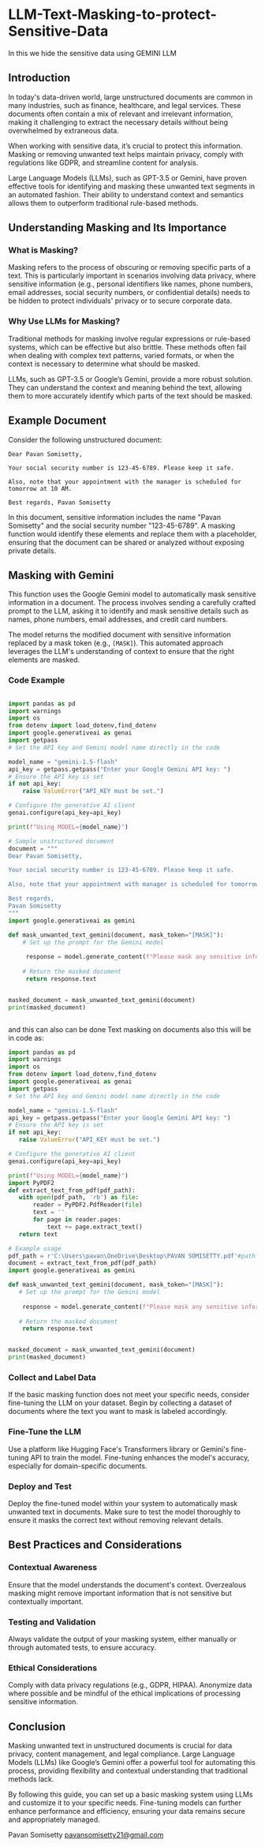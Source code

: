 # LLM-Text-Masking-to-protect-Sensitive-Data
In this we hide the sensitive data using GEMINI LLM

## Introduction
In today's data-driven world, large unstructured documents are common in many industries, such as finance, healthcare, and legal services. These documents often contain a mix of relevant and irrelevant information, making it challenging to extract the necessary details without being overwhelmed by extraneous data.

When working with sensitive data, it’s crucial to protect this information. Masking or removing unwanted text helps maintain privacy, comply with regulations like GDPR, and streamline content for analysis.

Large Language Models (LLMs), such as GPT-3.5 or Gemini, have proven effective tools for identifying and masking these unwanted text segments in an automated fashion. Their ability to understand context and semantics allows them to outperform traditional rule-based methods.

## Understanding Masking and Its Importance

### What is Masking?
Masking refers to the process of obscuring or removing specific parts of a text. This is particularly important in scenarios involving data privacy, where sensitive information (e.g., personal identifiers like names, phone numbers, email addresses, social security numbers, or confidential details) needs to be hidden to protect individuals' privacy or to secure corporate data.

### Why Use LLMs for Masking?
Traditional methods for masking involve regular expressions or rule-based systems, which can be effective but also brittle. These methods often fail when dealing with complex text patterns, varied formats, or when the context is necessary to determine what should be masked.

LLMs, such as GPT-3.5 or Google’s Gemini, provide a more robust solution. They can understand the context and meaning behind the text, allowing them to more accurately identify which parts of the text should be masked.

## Example Document
Consider the following unstructured document:
```
Dear Pavan Somisetty,

Your social security number is 123-45-6789. Please keep it safe.

Also, note that your appointment with the manager is scheduled for tomorrow at 10 AM.

Best regards, Pavan Somisetty
```


In this document, sensitive information includes the name "Pavan Somisetty" and the social security number "123-45-6789". A masking function would identify these elements and replace them with a placeholder, ensuring that the document can be shared or analyzed without exposing private details.

## Masking with Gemini
This function uses the Google Gemini model to automatically mask sensitive information in a document. The process involves sending a carefully crafted prompt to the LLM, asking it to identify and mask sensitive details such as names, phone numbers, email addresses, and credit card numbers.

The model returns the modified document with sensitive information replaced by a mask token (e.g., `[MASK]`). This automated approach leverages the LLM's understanding of context to ensure that the right elements are masked.

### Code Example
```python

import pandas as pd
import warnings
import os
from dotenv import load_dotenv,find_dotenv
import google.generativeai as genai
import getpass
# Set the API key and Gemini model name directly in the code

model_name = "gemini-1.5-flash"
api_key = getpass.getpass("Enter your Google Gemini API key: ")
# Ensure the API key is set
if not api_key:
    raise ValueError("API_KEY must be set.")

# Configure the generative AI client
genai.configure(api_key=api_key)

print(f"Using MODEL={model_name}")

# Sample unstructured document
document = """
Dear Pavan Somisetty,

Your social security number is 123-45-6789. Please keep it safe.

Also, note that your appointment with manager is scheduled for tomorrow at 10 AM.

Best regards,
Pavan Somisetty
"""
import google.generativeai as gemini

def mask_unwanted_text_gemini(document, mask_token="[MASK]"):
    # Set up the prompt for the Gemini model
   
     response = model.generate_content(f"Please mask any sensitive information like name, phone numbers, email addresses, or credit card numbers in the following text, replacing them with '{mask_token}':\n\n{document}")
  
    # Return the masked document
     return response.text


masked_document = mask_unwanted_text_gemini(document)
print(masked_document)



```
 and this can also can be done Text masking on documents also this will be in code as:

 ```python
import pandas as pd
import warnings
import os
from dotenv import load_dotenv,find_dotenv
import google.generativeai as genai
import getpass
# Set the API key and Gemini model name directly in the code

model_name = "gemini-1.5-flash"
api_key = getpass.getpass("Enter your Google Gemini API key: ")
# Ensure the API key is set
if not api_key:
    raise ValueError("API_KEY must be set.")

# Configure the generative AI client
genai.configure(api_key=api_key)

print(f"Using MODEL={model_name}")
import PyPDF2
def extract_text_from_pdf(pdf_path):
    with open(pdf_path, 'rb') as file:
        reader = PyPDF2.PdfReader(file)
        text = ''
        for page in reader.pages:
            text += page.extract_text()
    return text

# Example usage
pdf_path = r'C:\Users\pavan\OneDrive\Desktop\PAVAN SOMISETTY.pdf'#path to your document
document = extract_text_from_pdf(pdf_path)
import google.generativeai as gemini

def mask_unwanted_text_gemini(document, mask_token="[MASK]"):
    # Set up the prompt for the Gemini model
   
     response = model.generate_content(f"Please mask any sensitive information like name, phone numbers, email addresses, or credit card numbers in the following text, replacing them with '{mask_token}':\n\n{document}")
  
    # Return the masked document
     return response.text


masked_document = mask_unwanted_text_gemini(document)
print(masked_document)
```


### Collect and Label Data
If the basic masking function does not meet your specific needs, consider fine-tuning the LLM on your dataset. Begin by collecting a dataset of documents where the text you want to mask is labeled accordingly.

### Fine-Tune the LLM
Use a platform like Hugging Face's Transformers library or Gemini's fine-tuning API to train the model. Fine-tuning enhances the model's accuracy, especially for domain-specific documents.

### Deploy and Test
Deploy the fine-tuned model within your system to automatically mask unwanted text in documents. Make sure to test the model thoroughly to ensure it masks the correct text without removing relevant details.

## Best Practices and Considerations

### Contextual Awareness
Ensure that the model understands the document's context. Overzealous masking might remove important information that is not sensitive but contextually important.

### Testing and Validation
Always validate the output of your masking system, either manually or through automated tests, to ensure accuracy.

### Ethical Considerations
Comply with data privacy regulations (e.g., GDPR, HIPAA). Anonymize data where possible and be mindful of the ethical implications of processing sensitive information.

## Conclusion
Masking unwanted text in unstructured documents is crucial for data privacy, content management, and legal compliance. Large Language Models (LLMs) like Google’s Gemini offer a powerful tool for automating this process, providing flexibility and contextual understanding that traditional methods lack.

By following this guide, you can set up a basic masking system using LLMs and customize it to your specific needs. Fine-tuning models can further enhance performance and efficiency, ensuring your data remains secure and appropriately managed.

Pavan Somisetty
pavansomisetty21@gmail.com

 


